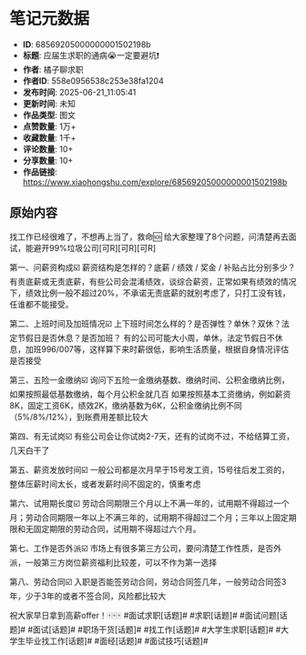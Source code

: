 # 笔记元数据

- **ID**: 68569205000000001502198b
- **标题**: 应届生求职的通病😭一定要避坑❗️
- **作者**: 橘子聊求职
- **作者ID**: 558e0956538c253e38fa1204
- **发布时间**: 2025-06-21_11:05:41
- **更新时间**: 未知
- **作品类型**: 图文
- **点赞数量**: 1万+
- **收藏数量**: 1千+
- **评论数量**: 10+
- **分享数量**: 10+
- **作品链接**: https://www.xiaohongshu.com/explore/68569205000000001502198b

## 原始内容

找工作已经很难了，不想再上当了，救命🆘
给大家整理了8个问题，问清楚再去面试，能避开99%垃圾公司[可R][可R][可R]
	
第一、问薪资构成☑️
薪资结构是怎样的？底薪 / 绩效 / 奖金 / 补贴占比分别多少？有责底薪或无责底薪，有些公司会混淆绩效，谈综合薪资，正常如果有绩效的情况下，绩效比例一般不超过20%，不承诺无责底薪的就别考虑了，只打工没有钱，任谁都不能接受。
	
第二、上班时间及加班情况☑️
上下班时间怎么样的？是否弹性？单休？双休？法定节假日是否休息？是否加班？
有的公司可能大小周，单休，法定节假日不休息，加班996/007等，这样算下来时薪很低，影响生活质量，根据自身情况评估是否接受
	
第三、五险一金缴纳☑️
询问下五险一金缴纳基数、缴纳时间、公积金缴纳比例，如果按照最低基数缴纳，每个月公积金就几百
如果按照基本工资缴纳，例如薪资8K，固定工资6K，绩效2K，缴纳基数为6K，公积金缴纳比例不同（5%/8%/12%），到账费用差额比较大
	
第四、有无试岗☑️
有些公司会让你试岗2-7天，还有的试岗不过，不给结算工资，几天白干了
	
第五、薪资发放时间☑️
一般公司都是次月早于15号发工资，15号往后发工资的，整体压薪时间太长，或者发薪时间不固定的，慎重考虑
	
第六、试用期长度☑️
劳动合同期限三个月以上不满一年的，试用期不得超过一个月；劳动合同期限一年以上不满三年的，试用期不得超过二个月；三年以上固定期限和无固定期限的劳动合同，试用期不得超过六个月。
	
第七、工作是否外派☑️
市场上有很多第三方公司，要问清楚工作性质，是否外派，一般第三方岗位薪资福利比较差，可以不作为第一选择
	
第八、劳动合同☑️
入职是否能签劳动合同，劳动合同签几年，一般劳动合同签3年，少于3年的或者不签合同，风险都比较大
	
祝大家早日拿到高薪offer！🀄️🀄️🀄️
#面试求职[话题]# #求职[话题]# #面试问题[话题]# #面试[话题]# #职场干货[话题]# #找工作[话题]# #大学生求职[话题]# #大学生毕业找工作[话题]# #面经[话题]# #面试技巧[话题]#
